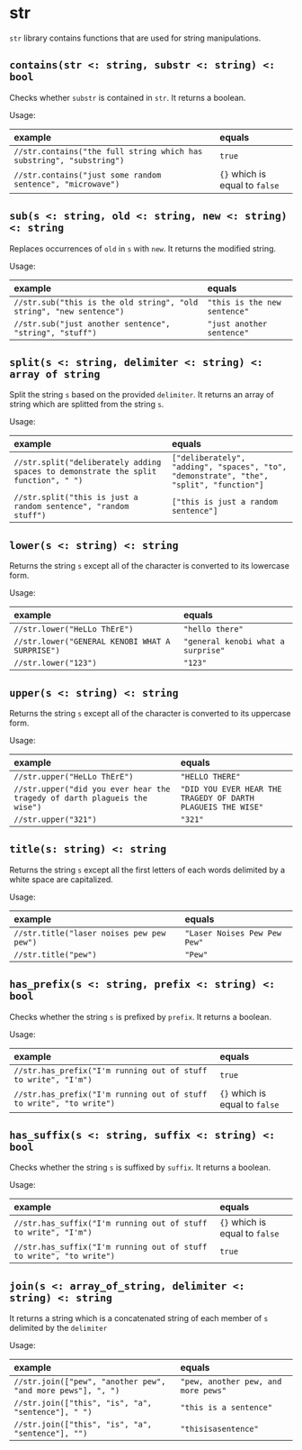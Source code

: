 # str

`str` library contains functions that are used for string manipulations.

## `contains(str <: string, substr <: string) <: bool`

Checks whether `substr` is contained in `str`. It returns a
boolean.

Usage:

| example | equals |
|:-|:-|
| `//str.contains("the full string which has substring", "substring")` | `true` |
| `//str.contains("just some random sentence", "microwave")` | `{}` which is equal to `false` |

## `sub(s <: string, old <: string, new <: string) <: string`

Replaces occurrences of `old` in `s`  with `new`. It returns the modified string.

Usage:

| example | equals |
|:-|:-|
| `//str.sub("this is the old string", "old string", "new sentence")` | `"this is the new sentence"` |
| `//str.sub("just another sentence", "string", "stuff")` | `"just another sentence"` |

## `split(s <: string, delimiter <: string) <: array of string`

Split the string `s` based on the provided `delimiter`. It returns an array of string
which are splitted from the string `s`.

Usage:

| example | equals |
|:-|:-|
| `//str.split("deliberately adding spaces to demonstrate the split function", " ")` | `["deliberately", "adding", "spaces", "to", "demonstrate", "the", "split", "function"]` |
| `//str.split("this is just a random sentence", "random stuff")` | `["this is just a random sentence"]` |

## `lower(s <: string) <: string`

Returns the string `s` except all of the character is converted to its lowercase form.

Usage:

| example | equals |
|:-|:-|
| `//str.lower("HeLLo ThErE")` | `"hello there"` |
| `//str.lower("GENERAL KENOBI WHAT A SURPRISE")` | `"general kenobi what a surprise"` |
| `//str.lower("123")` | `"123"` |

## `upper(s <: string) <: string`

Returns the string `s` except all of the character is converted to its uppercase form.

Usage:

| example | equals |
|:-|:-|
| `//str.upper("HeLLo ThErE")` | `"HELLO THERE"` |
| `//str.upper("did you ever hear the tragedy of darth plagueis the wise")` | `"DID YOU EVER HEAR THE TRAGEDY OF DARTH PLAGUEIS THE WISE"` |
| `//str.upper("321")` | `"321"` |

## `title(s: string) <: string`

Returns the string `s` except all the first letters of each words delimited by
a white space are capitalized.

Usage:

| example | equals |
|:-|:-|
| `//str.title("laser noises pew pew pew")` | `"Laser Noises Pew Pew Pew"` |
| `//str.title("pew")` | `"Pew"` |

## `has_prefix(s <: string, prefix <: string) <: bool`

Checks whether the string `s` is prefixed by `prefix`. It returns a boolean.

Usage:

| example | equals |
|:-|:-|
| `//str.has_prefix("I'm running out of stuff to write", "I'm")` | `true` |
| `//str.has_prefix("I'm running out of stuff to write", "to write")` | `{}` which is equal to `false` |

## `has_suffix(s <: string, suffix <: string) <: bool`

Checks whether the string `s` is suffixed by `suffix`. It returns a boolean.

Usage:

| example | equals |
|:-|:-|
| `//str.has_suffix("I'm running out of stuff to write", "I'm")` | `{}` which is equal to `false` |
| `//str.has_suffix("I'm running out of stuff to write", "to write")` | `true` |

## `join(s <: array_of_string, delimiter <: string) <: string`

It returns a string which is a concatenated string of each member of `s` delimited
by the `delimiter`

Usage:

| example | equals |
|:-|:-|
| `//str.join(["pew", "another pew", "and more pews"], ", ")` | `"pew, another pew, and more pews"` |
| `//str.join(["this", "is", "a", "sentence"], " ")` | `"this is a sentence"` |
| `//str.join(["this", "is", "a", "sentence"], "")` | `"thisisasentence"` |
